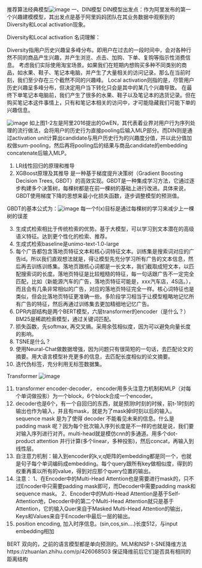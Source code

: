 推荐算法经典模型![image](https://github.com/user-attachments/assets/27be482c-8a3d-4c9b-ada3-33d19a803a33)
一、DIN模型
DIN模型出发点：作为阿里发布的第一个兴趣建模模型，其出发点是基于阿里妈妈团队在其业务数据中观察到的Diversity和Local activation现象。

Diversity和Local activation 名词理解：

Diversity指用户历史兴趣呈多峰分布。即用户在过去的一段时间中，会对各种行然不同的商品产生兴趣，并产生浏览、点击、加购、下单、复购等指示性消费信息。
考虑我们实际使用淘宝场景。如果我们在短期内想购买多种不同类别的商品，如水果、鞋子、笔记本电脑，并产生了大量相关的访问记录。那么在当前时刻，我们至少存在三个截然不同的兴趣峰。
Local activation则指的是，尽管用户历史兴趣呈多峰分布，但决定用户当下转化只会是其中的某几个兴趣导致。
在最终下单笔记本电脑前，我们产生了很多的水果、鞋子以及笔记本的选货记录。但在购买笔记本这件事情上，只有和笔记本相关的访问中，才可能隐藏我们可能下单的兴趣信息。

![image](https://github.com/user-attachments/assets/ef906f2c-cde7-4ace-8fb3-3f6daf69938c)
如上图1-2左是阿里2016提出的GwEN，其代表着业界对用户行为序列处理的流行做法，会将用户的历史行为直接pooling后输入MLP部分。而DIN则是通过activation unit计算出candidate与用户历史行为的兴趣度分值，并以此分值加权做sum-pooling，然后再将pooling后的结果与商品candidate的embedding concatenate后输入MLP。

1. LR线性回归的原理和推导
2. XGBoost原理及其推导
  是一种基于梯度提升决策树（Gradient Boosting Decision Trees, GBDT）的高效实现。GBDT是一种集成学习方法，它通过逐步构建多个决策树，每棵树都是在前一棵树的基础上进行改进。具体来说，GBDT使用梯度下降的思想来最小化损失函数，逐步调整模型的预测值。

GBDT的基本公式为：![image](https://github.com/user-attachments/assets/4eb759a1-5172-45f8-8352-8f848a087bd2) 每一个f(x)目标是通过每棵树的学习来减少上一棵树的误差



3. 生成式检索相比于传统检索的优势。基于大模型，可以学习到文本潜在的高级语义特征。达到更个性化的检索、推荐。
4. 生成式检索baseline是unimo-text-1.0-large
5. 每个广告都包含落地页特征文本和核心词特征文本。训练集是搜索词对应的广告id。所以我们直观想法就是，得让模型先充分学习所有广告的文本信息，然后再去训练训练集。落地页跟核心词都是一长文本，我们截取成短文本，以匹配搜索词的长度。落地页特征是比较粗糙的特征，每一句话跟广告不一定完全匹配，比如（新能源汽车的广告，落地页特征可能是，xxx汽车店，4S店。），而且会有几条非常相似的广告，对应的落地页特征完全一样。核心词特征也是类似，但会比落地页特征更准确一些。多阶段学习相当于让模型粗略地记忆所有广告的特征，然后再通过训练集去更加精细地记忆广告。
6. DPR内部结构是两个BERT模型，六层transformer的encoder（是什么？） BM25是稀疏检索模型，通过关键词匹配。
7. 损失函数，先softmax, 再交叉熵。采用余弦相似度，因为可以避免向量长度的影响。
8. TSNE是什么？
9. 使用Neural-Chat做数据增强，因为问题只有很简短的一句话，去匹配论文的摘要。用大语言模型补充更多的信息，去匹配长度相似的论文摘要。
10. 迭代伪标签，充分利用无标签数据集。

Transformer
![image](https://github.com/user-attachments/assets/a1b51ce4-92bb-4e41-a95c-8b66b8295894)

  11. transformer encoder-decoder， encoder用多头注意力机制和MLP（对每个单词做投影）为一个block，6个block合成一个encoder。
  12. decoder也是6个，有一个自回归的东西，就是预测t时刻的时候，前t-1时刻的输出也作为输入，并且有mask，就是为了mask掉t时刻以后的输入。sequence mask 是为了使得 decoder 不能看见未来的信息。什么是 padding mask 呢？因为每个批次输入序列长度是不一样的也就是说，我们要对输入序列进行对齐。multi-head就是模仿cnn的多通道。用多个dot-product attention 并行计算(多个linear，多种投影)，然后concat，再输入到线性层。
  13. 自注意力机制：输入到encoder的k,v,q矩阵的embedding都是同一个，也就是句子每个单词编码成embedding。每个query跟所有key做相似度，得到的权重再乘以所有的value，得到对应那个query位置的输出。
  14. 注意：
  1、在Encoder中的Multi-Head Attention也是需要进行mask的，只不过Encoder中只需要padding mask即可，而Decoder中需要padding mask和sequence mask。
  2、Encoder中的Multi-Head Attention是基于Self-Attention地，Decoder中的第二个Multi-Head Attention就只是基于Attention，它的输入Quer来自于Masked Multi-Head Attention的输出，Keys和Values来自于Encoder中最后一层的输出。
  15. position encoding, 加入时序信息。(sin,cos,sin....)长度512，与input embedding相加

BERT
双向的，之前的语言模型都是单向预测的。MLM和NSP
t-SNE降维方法https://zhuanlan.zhihu.com/p/426068503  保证降维前后它们是否具有相同的距离结构

